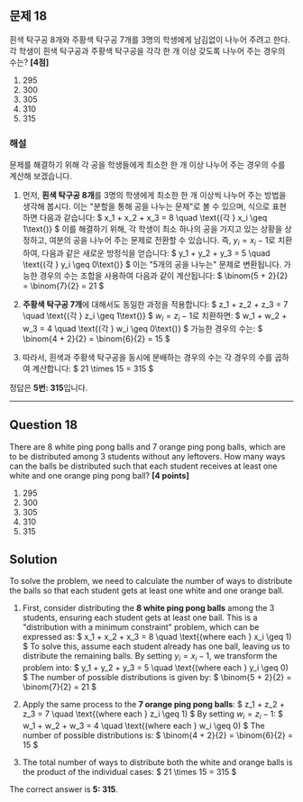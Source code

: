 ## 문제 18
흰색 탁구공 8개와 주황색 탁구공 7개를 3명의 학생에게 남김없이 나누어 주려고 한다. 각 학생이 흰색 탁구공과 주황색 탁구공을 각각 한 개 이상 갖도록 나누어 주는 경우의 수는? **[4점]**

1. 295  
2. 300  
3. 305  
4. 310  
5. 315  

### 해설
문제를 해결하기 위해 각 공을 학생들에게 최소한 한 개 이상 나누어 주는 경우의 수를 계산해 보겠습니다.

1. 먼저, **흰색 탁구공 8개**를 3명의 학생에게 최소한 한 개 이상씩 나누어 주는 방법을 생각해 봅시다. 이는 "분할을 통해 공을 나누는 문제"로 볼 수 있으며, 식으로 표현하면 다음과 같습니다:
   $
   x_1 + x_2 + x_3 = 8 \quad \text{(각 } x_i \geq 1\text{)}
   $
   이를 해결하기 위해, 각 학생이 최소 하나의 공을 가지고 있는 상황을 상정하고, 여분의 공을 나누어 주는 문제로 전환할 수 있습니다. 즉, $y_i = x_i - 1$로 치환하여, 다음과 같은 새로운 방정식을 얻습니다:
   $
   y_1 + y_2 + y_3 = 5 \quad \text{(각 } y_i \geq 0\text{)}
   $
   이는 "5개의 공을 나누는" 문제로 변환됩니다. 가능한 경우의 수는 조합을 사용하여 다음과 같이 계산됩니다:
   $
   \binom{5 + 2}{2} = \binom{7}{2} = 21
   $

2. **주황색 탁구공 7개**에 대해서도 동일한 과정을 적용합니다:
   $
   z_1 + z_2 + z_3 = 7 \quad \text{(각 } z_i \geq 1\text{)}
   $
   $w_i = z_i - 1$로 치환하면:
   $
   w_1 + w_2 + w_3 = 4 \quad \text{(각 } w_i \geq 0\text{)}
   $
   가능한 경우의 수는:
   $
   \binom{4 + 2}{2} = \binom{6}{2} = 15
   $

3. 따라서, 흰색과 주황색 탁구공을 동시에 분배하는 경우의 수는 각 경우의 수를 곱하여 계산합니다:
   $
   21 \times 15 = 315
   $


정답은 **5번: 315**입니다.

---

## Question 18
There are 8 white ping pong balls and 7 orange ping pong balls, which are to be distributed among 3 students without any leftovers. How many ways can the balls be distributed such that each student receives at least one white and one orange ping pong ball? **[4 points]**

1. 295  
2. 300  
3. 305  
4. 310  
5. 315  

## Solution
To solve the problem, we need to calculate the number of ways to distribute the balls so that each student gets at least one white and one orange ball.

1. First, consider distributing the **8 white ping pong balls** among the 3 students, ensuring each student gets at least one ball. This is a "distribution with a minimum constraint" problem, which can be expressed as:
   $
   x_1 + x_2 + x_3 = 8 \quad \text{(where each } x_i \geq 1)
   $
   To solve this, assume each student already has one ball, leaving us to distribute the remaining balls. By setting $y_i = x_i - 1$, we transform the problem into:
   $
   y_1 + y_2 + y_3 = 5 \quad \text{(where each } y_i \geq 0)
   $
   The number of possible distributions is given by:
   $
   \binom{5 + 2}{2} = \binom{7}{2} = 21
   $

2. Apply the same process to the **7 orange ping pong balls**:
   $
   z_1 + z_2 + z_3 = 7 \quad \text{(where each } z_i \geq 1)
   $
   By setting $w_i = z_i - 1$:
   $
   w_1 + w_2 + w_3 = 4 \quad \text{(where each } w_i \geq 0)
   $
   The number of possible distributions is:
   $
   \binom{4 + 2}{2} = \binom{6}{2} = 15
   $

3. The total number of ways to distribute both the white and orange balls is the product of the individual cases:
   $
   21 \times 15 = 315
   $

The correct answer is **5: 315**.
